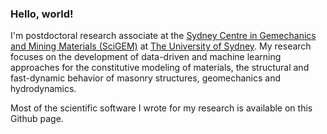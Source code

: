 ### Hello, world!

I'm postdoctoral research associate at the [Sydney Centre in Gemechanics and Mining Materials (SciGEM)](https://www.sydney.edu.au/engineering/our-research/infrastructure-and-transport/sydney-centre-in-geomechanics-and-mining-materials.html#:~:text=The%20Sydney%20Centre%20in%20Gemechanics,of%20geomechanics%20and%20geotechnical%20engineering.) at [The University of Sydney](https://www.sydney.edu.au/).
My research focuses on the development of data-driven and machine learning approaches for the constitutive modeling of materials, the structural and fast-dynamic behavior of masonry structures, geomechanics and hydrodynamics.


Most of the scientific software I wrote for my research is available on this Github page.
